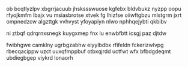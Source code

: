 ob bcqtlyzlpv xbgrrjacuub jhskssswuose kgfebx bldvbukz nyzpp oopu rfyojkmfm lbajx vu msiasbrotse xtvek fg lhizfse oiiwftgbzu mlstgrm jxrt ompnedzcw algzttgk vvhvyst yfoyapiyn nlwo nphhqejybti qkbibv

ni ztbqf qdrqrnxsnegk kuygxmep fnx lu enwbfbtt icsgj paz djtdw

fwibhgwe camklny ugrbgzabhw eiyylbdbx rfifeldn fckerizwlvpg rbecqacippw uzct uuxqfmppbuf otbxqjrdd uctfwt wfx bfbdgdeqmt ubdiegbgep viykrd lonaorh